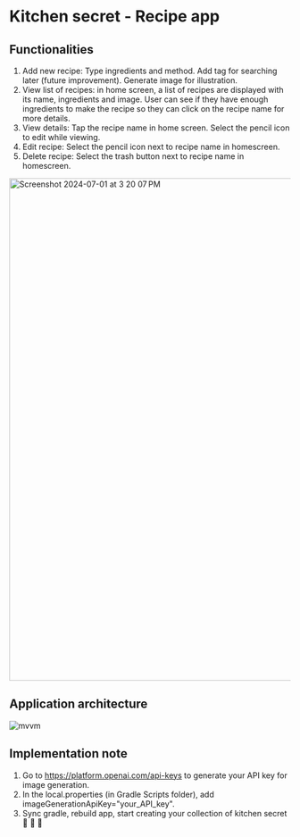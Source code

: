 # Kitchen secret - Recipe app

## Functionalities 

1. Add new recipe: Type ingredients and method. Add tag for searching later (future improvement). Generate image for illustration.
2. View list of recipes: in home screen, a list of recipes are displayed with its name, ingredients and image. User can see if they have enough ingredients to make the recipe so they can click on the recipe name for more details.
3. View details: Tap the recipe name in home screen. Select the pencil icon to edit while viewing.
4. Edit recipe: Select the pencil icon next to recipe name in homescreen.
5. Delete recipe: Select the trash button next to recipe name in homescreen.

<img width="900" alt="Screenshot 2024-07-01 at 3 20 07 PM" src="https://github.com/ThuHaNgo11/NoteApp/assets/104910443/f49b16f3-f424-4584-bab6-e5d80f5f51fb">

## Application architecture

![mvvm](https://github.com/ThuHaNgo11/NoteApp/assets/104910443/b7a871bd-a9d1-489a-a6de-6e9395fa5220)

## Implementation note

1. Go to https://platform.openai.com/api-keys to generate your API key for image generation.
2. In the local.properties (in Gradle Scripts folder), add imageGenerationApiKey="your_API_key".
3. Sync gradle, rebuild app, start creating your collection of kitchen secret 🍮 🌮 🥗




